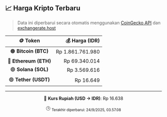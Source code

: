 

<!-- HARGA_KRIPTO -->
## 📈 Harga Kripto Terbaru

> Data ini diperbarui secara otomatis menggunakan [CoinGecko API](https://www.coingecko.com/) dan [exchangerate.host](https://exchangerate.host/)

<div align="center">

| 🪙 Token | 💰 Harga (IDR) |
|:------:|---------------:|
| 🟠 **Bitcoin (BTC)**   | Rp 1.861.761.980 |
| 🔵 **Ethereum (ETH)**  | Rp 69.340.014 |
| 🟣 **Solana (SOL)**    | Rp 3.569.616 |
| 🟢 **Tether (USDT)**   | Rp 16.649 |

---

💱 **Kurs Rupiah (USD → IDR)**: Rp 16.638

🕒 <sub>Terakhir diperbarui: 24/9/2025, 03.57.08</sub>

</div>
<!-- /HARGA_KRIPTO -->
